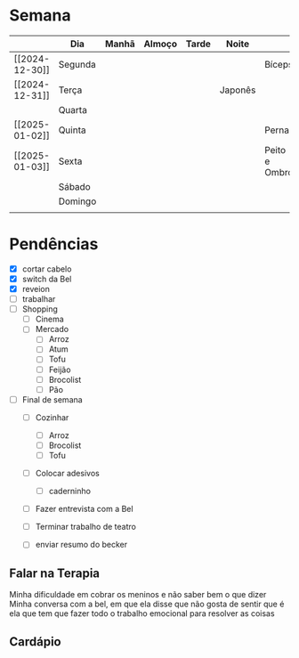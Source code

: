 

# Semana
|                | **Dia** | Manhã | Almoço | Tarde | Noite   |               |
| -------------- | ------- | ----- | ------ | ----- | ------- | ------------- |
| [[2024-12-30]] | Segunda |       |        |       |         | Bíceps        |
| [[2024-12-31]] | Terça   |       |        |       | Japonês |               |
|                | Quarta  |       |        |       |         |               |
| [[2025-01-02]] | Quinta  |       |        |       |         | Perna         |
| [[2025-01-03]] | Sexta   |       |        |       |         | Peito e Ombro |
|                | Sábado  |       |        |       |         |               |
|                | Domingo |       |        |       |         |               |
|                |         |       |        |       |         |               |

# Pendências
- [x] cortar cabelo
- [x] switch da Bel 
- [x] reveion 
- [ ] trabalhar 
- [ ] Shopping
	- [ ] Cinema
	- [ ] Mercado
		- [ ] Arroz
		- [ ] Atum
		- [ ] Tofu
		- [ ] Feijão
		- [ ] Brocolist
		- [ ] Pão
- [ ] Final de semana
	- [ ] Cozinhar
		- [ ] Arroz
		- [ ] Brocolist
		- [ ] Tofu
	- [ ] Colocar adesivos
		- [ ] caderninho
	- [ ] Fazer entrevista com a Bel
	- [ ] Terminar trabalho de teatro
	- [ ] enviar resumo do becker


## Falar na Terapia

Minha dificuldade em cobrar os meninos e não saber bem o que dizer
Minha conversa com a bel, em que ela disse que não gosta de sentir que é ela que tem que fazer todo o trabalho emocional para resolver as coisas

## Cardápio